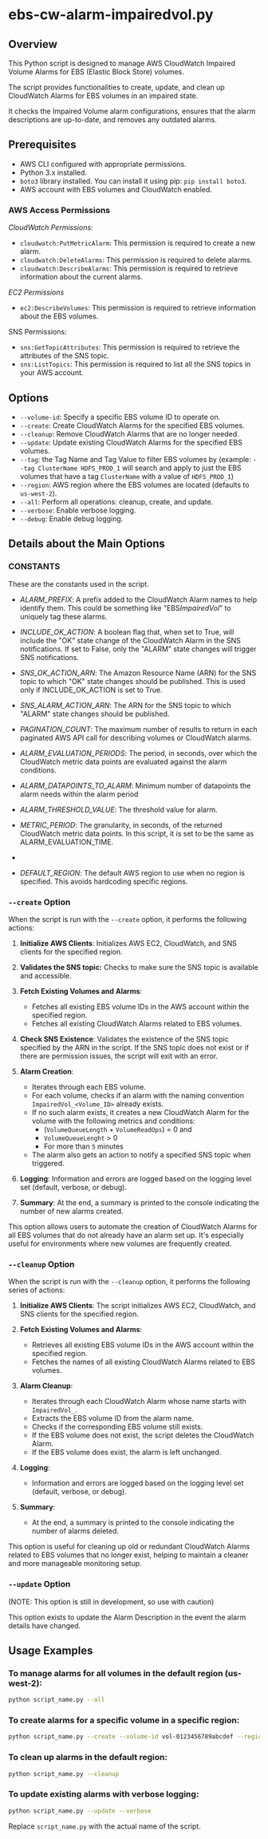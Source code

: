 # ebs-cw-alarm-impairedvol.py

## Overview

This Python script is designed to manage AWS CloudWatch Impaired Volume Alarms for EBS (Elastic Block Store) volumes.

The script provides functionalities to create, update, and clean up CloudWatch Alarms for EBS volumes in an impaired state.

It checks the Impaired Volume alarm configurations, ensures that the alarm descriptions are up-to-date, and removes any outdated alarms.

## Prerequisites

- AWS CLI configured with appropriate permissions.
- Python 3.x installed.
- `boto3` library installed. You can install it using pip: `pip install boto3`.
- AWS account with EBS volumes and CloudWatch enabled.

### AWS Access Permissions

_CloudWatch Permissions:_

- `cloudwatch:PutMetricAlarm`: This permission is required to create a new alarm.
- `cloudwatch:DeleteAlarms`: This permission is required to delete alarms.
- `cloudwatch:DescribeAlarms`: This permission is required to retrieve information about the current alarms.

_EC2 Permissions_

- `ec2:DescribeVolumes`: This permission is required to retrieve information about the EBS volumes.

SNS Permissions:

- `sns:GetTopicAttributes`: This permission is required to retrieve the attributes of the SNS topic.
- `sns:ListTopics`: This permission is required to list all the SNS topics in your AWS account.

## Options

- `--volume-id`: Specify a specific EBS volume ID to operate on.
- `--create`: Create CloudWatch Alarms for the specified EBS volumes.
- `--cleanup`: Remove CloudWatch Alarms that are no longer needed.
- `--update`: Update existing CloudWatch Alarms for the specified EBS volumes.
- `--tag`: the Tag Name and Tag Value to filter EBS volumes by (example: `--tag ClusterName HDFS_PROD_1` will search and apply to just the EBS volumes that have a tag `ClusterName` with a value of `HDFS_PROD_1`)
- `--region`: AWS region where the EBS volumes are located (defaults to `us-west-2`).
- `--all`: Perform all operations: cleanup, create, and update.
- `--verbose`: Enable verbose logging.
- `--debug`: Enable debug logging.

## Details about the Main Options

### CONSTANTS

These are the constants used in the script.

- _ALARM_PREFIX_: A prefix added to the CloudWatch Alarm names to help identify them. This could be something like "EBS*ImpairedVol*" to uniquely tag these alarms.

- _INCLUDE_OK_ACTION_: A boolean flag that, when set to True, will include the "OK" state change of the CloudWatch Alarm in the SNS notifications. If set to False, only the "ALARM" state changes will trigger SNS notifications.

- _SNS_OK_ACTION_ARN_: The Amazon Resource Name (ARN) for the SNS topic to which "OK" state changes should be published. This is used only if INCLUDE_OK_ACTION is set to True.

- _SNS_ALARM_ACTION_ARN_: The ARN for the SNS topic to which "ALARM" state changes should be published.

- _PAGINATION_COUNT_: The maximum number of results to return in each paginated AWS API call for describing volumes or CloudWatch alarms.

- _ALARM_EVALUATION_PERIODS_: The period, in seconds, over which the CloudWatch metric data points are evaluated against the alarm conditions.

- _ALARM_DATAPOINTS_TO_ALARM_: Minimum number of datapoints the alarm needs within the alarm period

- _ALARM_THRESHOLD_VALUE_: The threshold value for alarm.

- _METRIC_PERIOD_: The granularity, in seconds, of the returned CloudWatch metric data points. In this script, it is set to be the same as ALARM_EVALUATION_TIME.
-
- _DEFAULT_REGION_: The default AWS region to use when no region is specified. This avoids hardcoding specific regions.

### `--create` Option

When the script is run with the `--create` option, it performs the following actions:

1. **Initialize AWS Clients**: Initializes AWS EC2, CloudWatch, and SNS clients for the specified region.

2. **Validates the SNS topic:** Checks to make sure the SNS topic is available and accessible.

3. **Fetch Existing Volumes and Alarms**:

   - Fetches all existing EBS volume IDs in the AWS account within the specified region.
   - Fetches all existing CloudWatch Alarms related to EBS volumes.

4. **Check SNS Existence**: Validates the existence of the SNS topic specified by the ARN in the script. If the SNS topic does not exist or if there are permission issues, the script will exit with an error.

5. **Alarm Creation**:

   - Iterates through each EBS volume.
   - For each volume, checks if an alarm with the naming convention `ImpairedVol_<Volume_ID>` already exists.
   - If no such alarm exists, it creates a new CloudWatch Alarm for the volume with the following metrics and conditions:
     - (`VolumeQueueLength` + `VolumeReadOps`) = 0 and
     - `VolumeQueueLenght` > 0
     - For more than `5` minutes
   - The alarm also gets an action to notify a specified SNS topic when triggered.

6. **Logging**: Information and errors are logged based on the logging level set (default, verbose, or debug).

7. **Summary**: At the end, a summary is printed to the console indicating the number of new alarms created.

This option allows users to automate the creation of CloudWatch Alarms for all EBS volumes that do not already have an alarm set up. It's especially useful for environments where new volumes are frequently created.

### `--cleanup` Option

When the script is run with the `--cleanup` option, it performs the following series of actions:

1. **Initialize AWS Clients**: The script initializes AWS EC2, CloudWatch, and SNS clients for the specified region.

2. **Fetch Existing Volumes and Alarms**:

   - Retrieves all existing EBS volume IDs in the AWS account within the specified region.
   - Fetches the names of all existing CloudWatch Alarms related to EBS volumes.

3. **Alarm Cleanup**:

   - Iterates through each CloudWatch Alarm whose name starts with `ImpairedVol_`.
   - Extracts the EBS volume ID from the alarm name.
   - Checks if the corresponding EBS volume still exists.
   - If the EBS volume does not exist, the script deletes the CloudWatch Alarm.
   - If the EBS volume does exist, the alarm is left unchanged.

4. **Logging**:

   - Information and errors are logged based on the logging level set (default, verbose, or debug).

5. **Summary**:
   - At the end, a summary is printed to the console indicating the number of alarms deleted.

This option is useful for cleaning up old or redundant CloudWatch Alarms related to EBS volumes that no longer exist, helping to maintain a cleaner and more manageable monitoring setup.

### `--update` Option

(NOTE: This option is still in development, so use with caution)

This option exists to update the Alarm Description in the event the alarm details have changed.

## Usage Examples

### To manage alarms for all volumes in the default region (us-west-2):

```bash
python script_name.py --all
```

### To create alarms for a specific volume in a specific region:

```bash
python script_name.py --create --volume-id vol-0123456789abcdef --region us-east-1
```

### To clean up alarms in the default region:

```bash
python script_name.py --cleanup
```

### To update existing alarms with verbose logging:

```bash
python script_name.py --update --verbose
```

Replace `script_name.py` with the actual name of the script.
